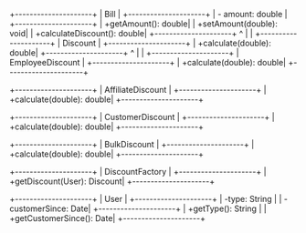 +---------------------+
|      Bill           |
+---------------------+
| - amount: double    |
+---------------------+
| +getAmount(): double|
| +setAmount(double): void|
| +calculateDiscount(): double|
+---------------------+
^
|
|
+---------------------+
|     Discount        |
+---------------------+
| +calculate(double): double|
+---------------------+
^
|
|
+---------------------+
|   EmployeeDiscount  |
+---------------------+
| +calculate(double): double|
+---------------------+

+---------------------+
|  AffiliateDiscount  |
+---------------------+
| +calculate(double): double|
+---------------------+

+---------------------+
|  CustomerDiscount   |
+---------------------+
| +calculate(double): double|
+---------------------+

+---------------------+
|  BulkDiscount       |
+---------------------+
| +calculate(double): double|
+---------------------+

+---------------------+
|   DiscountFactory   |
+---------------------+
| +getDiscount(User): Discount|
+---------------------+

+---------------------+
|   User              |
+---------------------+
| -type: String       |
| -customerSince: Date|
+---------------------+
| +getType(): String  |
| +getCustomerSince(): Date|
+---------------------+
